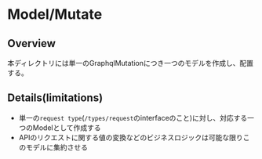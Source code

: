 # Model/Mutate
## Overview

本ディレクトリには単一のGraphqlMutationにつき一つのモデルを作成し、配置する。  

## Details(limitations)  

- 単一の`request type`(`/types/request`のinterfaceのこと)に対し、対応する一つのModelとして作成する
- APIのリクエストに関する値の変換などのビジネスロジックは可能な限りこのモデルに集約させる
